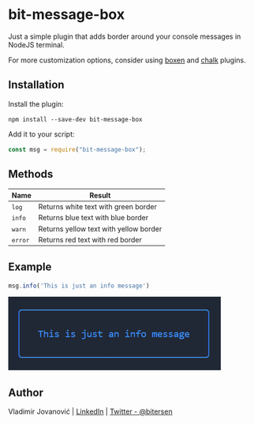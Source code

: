 # bit-message-box

Just a simple plugin that adds border around your console messages in NodeJS terminal.

For more customization options, consider using [boxen](https://www.npmjs.com/package/boxen) and [chalk](https://www.npmjs.com/package/chalk) plugins.

## Installation

Install the plugin:

```
npm install --save-dev bit-message-box
```

Add it to your script:

```js
const msg = require("bit-message-box");
```

## Methods

| Name    | Result                                 |
| ------- | -------------------------------------- |
| `log`   | Returns white text with green border   |
| `info`  | Returns blue text with blue border     |
| `warn`  | Returns yellow text with yellow border |
| `error` | Returns red text with red border       |

## Example

```js
msg.info('This is just an info message')
```

![Info message](./static/info.png)

## Author
Vladimir Jovanović | [LinkedIn](https://www.linkedin.com/in/vladimir79/) | [Twitter - @bitersen](https://twitter.com/bitersen)